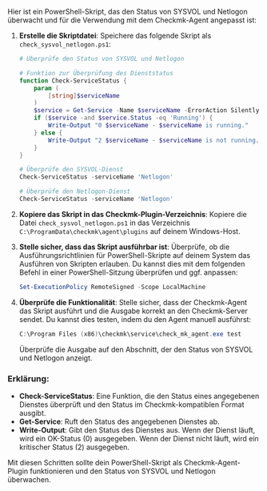 Hier ist ein PowerShell-Skript, das den Status von SYSVOL und Netlogon überwacht und für die Verwendung mit dem Checkmk-Agent angepasst ist:

1. **Erstelle die Skriptdatei**:
   Speichere das folgende Skript als `check_sysvol_netlogon.ps1`:

   ```powershell
   # Überprüfe den Status von SYSVOL und Netlogon

   # Funktion zur Überprüfung des Dienststatus
   function Check-ServiceStatus {
       param (
           [string]$serviceName
       )
       $service = Get-Service -Name $serviceName -ErrorAction SilentlyContinue
       if ($service -and $service.Status -eq 'Running') {
           Write-Output "0 $serviceName - $serviceName is running."
       } else {
           Write-Output "2 $serviceName - $serviceName is not running."
       }
   }

   # Überprüfe den SYSVOL-Dienst
   Check-ServiceStatus -serviceName 'Netlogon'

   # Überprüfe den Netlogon-Dienst
   Check-ServiceStatus -serviceName 'Netlogon'
   ```

2. **Kopiere das Skript in das Checkmk-Plugin-Verzeichnis**:
   Kopiere die Datei `check_sysvol_netlogon.ps1` in das Verzeichnis `C:\ProgramData\checkmk\agent\plugins` auf deinem Windows-Host.

3. **Stelle sicher, dass das Skript ausführbar ist**:
   Überprüfe, ob die Ausführungsrichtlinien für PowerShell-Skripte auf deinem System das Ausführen von Skripten erlauben. Du kannst dies mit dem folgenden Befehl in einer PowerShell-Sitzung überprüfen und ggf. anpassen:

   ```powershell
   Set-ExecutionPolicy RemoteSigned -Scope LocalMachine
   ```

4. **Überprüfe die Funktionalität**:
   Stelle sicher, dass der Checkmk-Agent das Skript ausführt und die Ausgabe korrekt an den Checkmk-Server sendet. Du kannst dies testen, indem du den Agent manuell ausführst:

   ```powershell
   C:\Program Files (x86)\checkmk\service\check_mk_agent.exe test
   ```

   Überprüfe die Ausgabe auf den Abschnitt, der den Status von SYSVOL und Netlogon anzeigt.

### Erklärung:

- **Check-ServiceStatus**: Eine Funktion, die den Status eines angegebenen Dienstes überprüft und den Status im Checkmk-kompatiblen Format ausgibt.
- **Get-Service**: Ruft den Status des angegebenen Dienstes ab.
- **Write-Output**: Gibt den Status des Dienstes aus. Wenn der Dienst läuft, wird ein OK-Status (0) ausgegeben. Wenn der Dienst nicht läuft, wird ein kritischer Status (2) ausgegeben.

Mit diesen Schritten sollte dein PowerShell-Skript als Checkmk-Agent-Plugin funktionieren und den Status von SYSVOL und Netlogon überwachen.